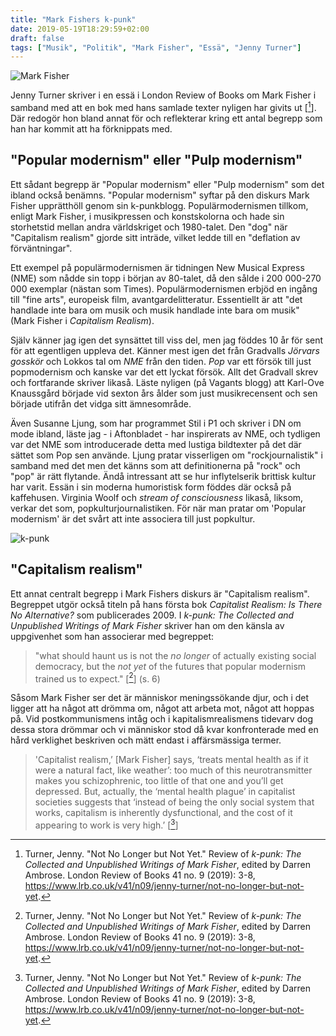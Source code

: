 ```yaml
---
title: "Mark Fishers k-punk"
date: 2019-05-19T18:29:59+02:00
draft: false
tags: ["Musik", "Politik", "Mark Fisher", "Essä", "Jenny Turner"]
---
```


![Mark Fisher](/images/mark-fisher.png "Mark Fisher")

Jenny Turner skriver i en essä i London Review of Books om Mark Fisher i samband med att en bok med hans samlade texter nyligen har givits ut [[^1]]. Där redogör hon bland annat för och reflekterar kring ett antal begrepp som han har kommit att ha förknippats med.

## "Popular modernism" eller "Pulp modernism"

Ett sådant begrepp är "Popular modernism" eller "Pulp modernism" som det ibland också benämns. "Popular modernism" syftar på den diskurs Mark Fisher upprätthöll genom sin k-punkblogg. Populärmodernismen tillkom, enligt Mark Fisher, i musikpressen och konstskolorna och hade sin storhetstid mellan andra världskriget och 1980-talet. Den "dog" när "Capitalism realism" gjorde sitt inträde, vilket ledde till en "deflation av förväntningar". 

Ett exempel på populärmodernismen är tidningen New Musical Express (NME) som nådde sin topp i början av 80-talet, då den sålde i 200 000-270 000 exemplar (nästan som Times). Populärmodernismen erbjöd en ingång till "fine arts", europeisk film, avantgardelitteratur. Essentiellt är att "det handlade inte bara om musik och musik handlade inte bara om musik" (Mark Fisher i _Capitalism Realism_).

Själv känner jag igen det synsättet till viss del, men jag föddes 10 år för sent för att egentligen uppleva det. Känner mest igen det från Gradvalls _Jörvars gosskör_ och Lokkos tal om _NME_ från den tiden. _Pop_ var ett försök till just popmodernism och kanske var det ett lyckat försök. Allt det Gradvall skrev och fortfarande skriver likaså. Läste nyligen  (på Vagants blogg) att Karl-Ove Knaussgård började vid sexton års ålder som just musikrecensent och sen började utifrån det vidga sitt ämnesområde.

Även Susanne Ljung, som har programmet Stil i P1 och skriver i DN om mode ibland, läste jag - i Aftonbladet - har inspirerats av NME, och tydligen var det NME som introducerade detta med lustiga bildtexter på det där sättet som Pop sen använde. Ljung pratar visserligen om "rockjournalistik" i samband med det men det känns som att definitionerna på "rock" och "pop" är rätt flytande. Ändå intressant att se hur inflytelserik brittisk kultur har varit. Essän i sin moderna humoristisk form föddes där också på kaffehusen. Virginia Woolf och _stream of consciousness_ likaså, liksom, verkar det som, popkulturjournalistiken. För när man pratar om 'Popular modernism' är det svårt att inte associera till just popkultur.

![k-punk](/images/k-punk.png "k-punk")

## "Capitalism realism"

Ett annat centralt begrepp i Mark Fishers diskurs är "Capitalism realism". Begreppet utgör också titeln på hans första bok _Capitalist Realism: Is There No Alternative?_ som publicerades 2009. I _k-punk: The Collected and Unpublished Writings of Mark Fisher_ skriver han om den känsla av uppgivenhet som han associerar med begreppet:

> "what should haunt us is not the _no longer_ of actually existing social democracy, but the _not yet_ of the futures that popular modernism trained us to expect." [[^1]] (s. 6)

Såsom Mark Fisher ser det är människor meningssökande djur, och i det ligger att ha något att drömma om, något att arbeta mot, något att hoppas på. Vid postkommunismens intåg och i kapitalismrealismens tidevarv dog dessa stora drömmar och vi människor stod då kvar konfronterade med en hård verklighet beskriven och mätt endast i affärsmässiga termer.

> 'Capitalist realism,’ [Mark Fisher] says, ‘treats mental health as if it were a natural fact, like weather’: too much of this neurotransmitter makes you schizophrenic, too little of that one and you’ll get depressed. But, actually, the ‘mental health plague’ in capitalist societies suggests that ‘instead of being the only social system that works, capitalism is inherently dysfunctional, and the cost of it appearing to work is very high.’ [[^1]] 

[^1]: Turner, Jenny. "Not No Longer but Not Yet." Review of _k-punk: The Collected and Unpublished Writings of Mark Fisher_, edited by Darren Ambrose. London Review of Books 41 no. 9 (2019): 3-8, <https://www.lrb.co.uk/v41/n09/jenny-turner/not-no-longer-but-not-yet>.


